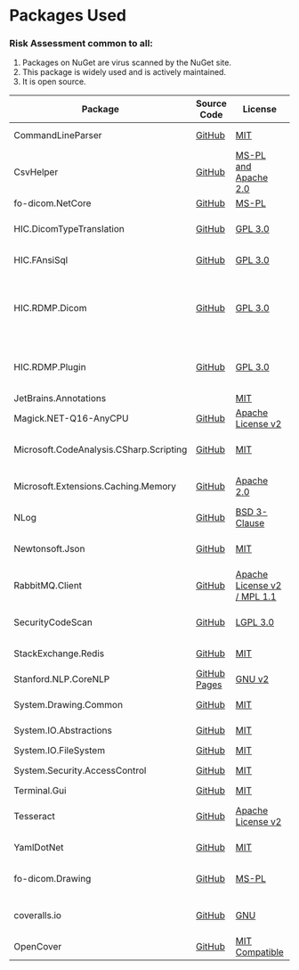 

# Packages Used

### Risk Assessment common to all:
1. Packages on NuGet are virus scanned by the NuGet site.
2. This package is widely used and is actively maintained.
3. It is open source.

| Package | Source Code |  License | Purpose
| ------- | ------------| ------- | ------- | 
| CommandLineParser | [GitHub](https://github.com/commandlineparser/commandline) | [MIT](https://opensource.org/licenses/MIT)| Command line argument parsing |
| CsvHelper | [GitHub](https://github.com/JoshClose/CsvHelper) | [MS-PL and Apache 2.0](https://github.com/JoshClose/CsvHelper/blob/master/LICENSE.txt)| Writting reports out to CSV reports |
| fo-dicom.NetCore | [GitHub](https://github.com/fo-dicom/fo-dicom) | [MS-PL](https://opensource.org/licenses/MS-PL) | |
| HIC.DicomTypeTranslation | [GitHub](https://github.com/HicServices/DicomTypeTranslation) | [GPL 3.0](https://www.gnu.org/licenses/gpl-3.0.html) | Translate dicom types into C# / database types |
| HIC.FAnsiSql | [GitHub](https://github.com/HicServices/FansiSql) | [GPL 3.0](https://www.gnu.org/licenses/gpl-3.0.html) | Database abstraction layer |
| HIC.RDMP.Dicom | [GitHub](https://github.com/HicServices/RdmpDicom) | [GPL 3.0](https://www.gnu.org/licenses/gpl-3.0.html) | RDMP Plugin containing data load / pipeline components for imaging, reading dicom files etc |
| HIC.RDMP.Plugin | [GitHub](https://github.com/HicServices/RDMP) | [GPL 3.0](https://www.gnu.org/licenses/gpl-3.0.html) | Interact with RDMP objects, base classes for plugin components etc |
| JetBrains.Annotations | |[MIT](https://opensource.org/licenses/MIT) | Static analysis tool |
| Magick.NET-Q16-AnyCPU | [GitHub](https://github.com/dlemstra/Magick.NET) | [Apache License v2](https://github.com/dlemstra/Magick.NET/blob/master/License.txt) | The .NET library for [ImageMagick](https://imagemagick.org/index.php) |
| Microsoft.CodeAnalysis.CSharp.Scripting | [GitHub](https://github.com/dotnet/roslyn) | [MIT](https://opensource.org/licenses/MIT)  | Supports dynamic rules for cohort extraction logic |
| Microsoft.Extensions.Caching.Memory | [GitHub](https://github.com/dotnet/extensions) | [Apache 2.0](https://www.nuget.org/packages/Microsoft.Extensions.Caching.Memory/3.1.7/License) | Caching ID mappings retrieved from Redis/MySQL
| NLog | [GitHub](https://github.com/NLog/NLog) | [BSD 3-Clause](https://github.com/NLog/NLog/blob/dev/LICENSE.txt) | Flexible user configurable logging |
| Newtonsoft.Json | [GitHub](https://github.com/JamesNK/Newtonsoft.Json) | [MIT](https://opensource.org/licenses/MIT) | Serialization of objects for sharing/transmission
| RabbitMQ.Client | [GitHub](https://github.com/rabbitmq/rabbitmq-dotnet-client) | [Apache License v2 / MPL 1.1](https://github.com/rabbitmq/rabbitmq-dotnet-client/blob/master/LICENSE) | Handles messaging between microservices |
| SecurityCodeScan | [GitHub](https://security-code-scan.github.io/) | [LGPL 3.0](https://opensource.org/licenses/lgpl-3.0.html) | Scans code for security issues during build |
| StackExchange.Redis | [GitHub](https://github.com/StackExchange/StackExchange.Redis) |[MIT](https://opensource.org/licenses/MIT) | Required for RedisSwapper |
| Stanford.NLP.CoreNLP | [GitHub Pages](https://sergey-tihon.github.io/Stanford.NLP.NET/) | [GNU v2](https://github.com/sergey-tihon/Stanford.NLP.NET/blob/master/LICENSE.txt)| Name / Organisation detection in text |
| System.Drawing.Common | [GitHub](https://github.com/dotnet/corefx) | [MIT](https://opensource.org/licenses/MIT)  | Supports reading pixel data |
| System.IO.Abstractions | [GitHub](https://github.com/System-IO-Abstractions/System.IO.Abstractions) | [MIT](https://opensource.org/licenses/MIT) | Makes file system injectable in tests |
| System.IO.FileSystem | [GitHub](https://github.com/dotnet/corefx) |[MIT](https://opensource.org/licenses/MIT)  | File I/O |
| System.Security.AccessControl | [GitHub](https://github.com/dotnet/corefx) |[MIT](https://opensource.org/licenses/MIT)  | File access perimssions|
| Terminal.Gui | [GitHub](https://github.com/migueldeicaza/gui.cs/) |[MIT](https://opensource.org/licenses/MIT) | Console GUI library |
| Tesseract | [GitHub](https://github.com/charlesw/tesseract/) |[Apache License v2](https://github.com/charlesw/tesseract/blob/master/LICENSE.txt)  | Optical Character Recognition in Dicom Pixel data|
| YamlDotNet | [GitHub](https://github.com/aaubry/YamlDotNet)  | [MIT](https://opensource.org/licenses/MIT) |Loading configuration files
| fo-dicom.Drawing | [GitHub](https://github.com/fo-dicom/fo-dicom) | [MS-PL](https://opensource.org/licenses/MS-PL)| Support library for reading DICOM pixel data |
| coveralls.io | [GitHub](https://github.com/coveralls-net/coveralls.net) | [GNU](https://github.com/coveralls-net/coveralls.net#license)| Uploader for dot net coverage reports to Coveralls.io |
| OpenCover | [GitHub](https://github.com/OpenCover/opencover) |[MIT Compatible](https://github.com/OpenCover/opencover/blob/master/LICENSE)  | Calculates code coverage for tests|
